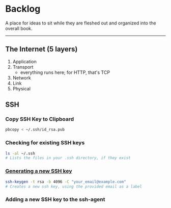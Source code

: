# Backlog

A place for ideas to sit while they are fleshed out and organized into the overall book.





---



## The Internet (5 layers)

1. Application
1. Transport
    * everything runs here; for HTTP, that's TCP
1. Network
1. Link
1. Physical


## SSH

### Copy SSH Key to Clipboard

```sh
pbcopy < ~/.ssh/id_rsa.pub
```

### Checking for existing SSH keys

```sh
ls -al ~/.ssh
# Lists the files in your .ssh directory, if they exist
```

### [Generating a new SSH key](https://help.github.com/articles/generating-a-new-ssh-key/)

```sh
ssh-keygen -t rsa -b 4096 -C "your_email@example.com"
# Creates a new ssh key, using the provided email as a label
```

### Adding a new SSH key to the ssh-agent
